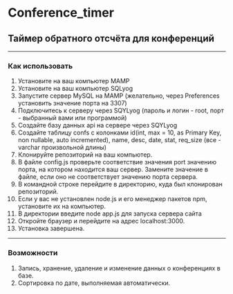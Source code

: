 # Conference_timer
## Таймер обратного отсчёта для конференций
<hr>

### Как использовать
1. Установите на ваш компьютер MAMP <br>
2. Установите на ваш компьютер SQLyog <br>
3. Запустите сервер MySQL на MAMP (желательно, через Preferences установить значение порта на 3307) <br>
4. Подключитесь к серверу через SQYLyog (пароль и логин - root, порт - выбранный вами или программой) <br>
5. Создайте базу данных api на сервере через SQYLyog <br>
6. Создайте таблицу confs с колонками id(int, max = 10, as Primary Key, non nullable, auto incremented), name, desc, date, stat, req_size (все - varchar произвольной длины) <br>
7. Клонируйте репозиторий на ваш компьютер.<br>
8. В файле config.js проверьте соответствие значения port значению порта, на котором находится ваш сервер. Замените значение в файле, если оно не соответствует значению порта сервера.<br>
9. В командной строке перейдите в директорию, куда был клонирован репозиторий.<br>
10. Если у вас не установлен node.js и его менеджер пакетов npm, установите их на компьютер.<br>
11. В директории введите node app.js для запуска сервера сайта<br>
12. Откройте браузер и перейдите на адрес localhost:3000.<br>
13. Установка завершена.<br>
<hr>

### Возможности
1. Запись, хранение, удаление и изменение данных о конференциях в базе.<br>
2. Сортировка по дате, выполняемая автоматически.<br>
